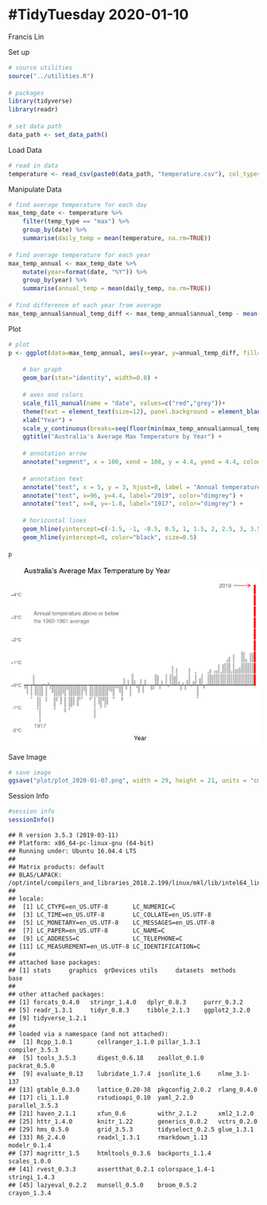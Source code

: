 \#TidyTuesday 2020-01-10
================
Francis Lin

Set up

``` r
# source utilities
source("../utilities.R")

# packages
library(tidyverse)
library(readr)

# set data path
data_path <- set_data_path()
```

Load Data

``` r
# read in data
temperature <- read_csv(paste0(data_path, "temperature.csv"), col_types=cols(date = col_date(format="%Y-%m-%d")))
```

Manipulate Data

``` r
# find average temperature for each day
max_temp_date <- temperature %>%
    filter(temp_type == "max") %>%
    group_by(date) %>% 
    summarise(daily_temp = mean(temperature, na.rm=TRUE))

# find average temperature for each year
max_temp_annual <- max_temp_date %>%
    mutate(year=format(date, "%Y")) %>%
    group_by(year) %>%
    summarise(annual_temp = mean(daily_temp, na.rm=TRUE))

# find difference of each year from average
max_temp_annual$annual_temp_diff <- max_temp_annual$annual_temp - mean(max_temp_annual[which(max_temp_annual$year %in% c(1960, 1961)),]$annual_temp)
```

Plot

``` r
# plot
p <- ggplot(data=max_temp_annual, aes(x=year, y=annual_temp_diff, fill=factor(ifelse(year==2019,"Highlighted","Normal")))) +
    
    # bar graph
    geom_bar(stat="identity", width=0.8) +
    
    # axes and colors
    scale_fill_manual(name = "date", values=c("red","grey"))+
    theme(text = element_text(size=12), panel.background = element_blank(), panel.grid.major = element_blank(), axis.title.y=element_blank(), axis.text.x=element_blank(), axis.ticks.x=element_blank(), axis.ticks.y=element_blank(), legend.position="none") +
    xlab("Year") + 
    scale_y_continuous(breaks=seq(floor(min(max_temp_annual$annual_temp_diff)), ceiling(max(max_temp_annual$annual_temp_diff)), by=1), labels=function(x) {ifelse(x>=0, paste0("+", x, "°C"), paste0(x, "°C"))}) + 
    ggtitle("Australia's Average Max Temperature by Year") +
    
    # annotation arrow
    annotate("segment", x = 100, xend = 108, y = 4.4, yend = 4.4, colour = "red", size=0.5, alpha=1, arrow=arrow(length = unit(0.1, "inches"))) + 
    
    # annotation text
    annotate("text", x = 5, y = 3, hjust=0, label = "Annual temperature above or below\nthe 1960-1961 average", color="dimgrey") + 
    annotate("text", x=96, y=4.4, label="2019", color="dimgrey") + 
    annotate("text", x=8, y=-1.8, label="1917", color="dimgrey") + 
    
    # horizontal lines
    geom_hline(yintercept=c(-1.5, -1, -0.5, 0.5, 1, 1.5, 2, 2.5, 3, 3.5, 4), color="white", size=0.5) + 
    geom_hline(yintercept=0, color="black", size=0.5)

p
```

![](README_files/figure-gfm/plot-1.png)<!-- -->

Save Image

``` r
# save image
ggsave("plot/plot_2020-01-07.png", width = 29, height = 21, units = "cm", dpi = "retina")
```

Session Info

``` r
#session info
sessionInfo()
```

    ## R version 3.5.3 (2019-03-11)
    ## Platform: x86_64-pc-linux-gnu (64-bit)
    ## Running under: Ubuntu 16.04.4 LTS
    ## 
    ## Matrix products: default
    ## BLAS/LAPACK: /opt/intel/compilers_and_libraries_2018.2.199/linux/mkl/lib/intel64_lin/libmkl_gf_lp64.so
    ## 
    ## locale:
    ##  [1] LC_CTYPE=en_US.UTF-8       LC_NUMERIC=C              
    ##  [3] LC_TIME=en_US.UTF-8        LC_COLLATE=en_US.UTF-8    
    ##  [5] LC_MONETARY=en_US.UTF-8    LC_MESSAGES=en_US.UTF-8   
    ##  [7] LC_PAPER=en_US.UTF-8       LC_NAME=C                 
    ##  [9] LC_ADDRESS=C               LC_TELEPHONE=C            
    ## [11] LC_MEASUREMENT=en_US.UTF-8 LC_IDENTIFICATION=C       
    ## 
    ## attached base packages:
    ## [1] stats     graphics  grDevices utils     datasets  methods   base     
    ## 
    ## other attached packages:
    ## [1] forcats_0.4.0   stringr_1.4.0   dplyr_0.8.3     purrr_0.3.2    
    ## [5] readr_1.3.1     tidyr_0.8.3     tibble_2.1.3    ggplot2_3.2.0  
    ## [9] tidyverse_1.2.1
    ## 
    ## loaded via a namespace (and not attached):
    ##  [1] Rcpp_1.0.1       cellranger_1.1.0 pillar_1.3.1     compiler_3.5.3  
    ##  [5] tools_3.5.3      digest_0.6.18    zeallot_0.1.0    packrat_0.5.0   
    ##  [9] evaluate_0.13    lubridate_1.7.4  jsonlite_1.6     nlme_3.1-137    
    ## [13] gtable_0.3.0     lattice_0.20-38  pkgconfig_2.0.2  rlang_0.4.0     
    ## [17] cli_1.1.0        rstudioapi_0.10  yaml_2.2.0       parallel_3.5.3  
    ## [21] haven_2.1.1      xfun_0.6         withr_2.1.2      xml2_1.2.0      
    ## [25] httr_1.4.0       knitr_1.22       generics_0.0.2   vctrs_0.2.0     
    ## [29] hms_0.5.0        grid_3.5.3       tidyselect_0.2.5 glue_1.3.1      
    ## [33] R6_2.4.0         readxl_1.3.1     rmarkdown_1.13   modelr_0.1.4    
    ## [37] magrittr_1.5     htmltools_0.3.6  backports_1.1.4  scales_1.0.0    
    ## [41] rvest_0.3.3      assertthat_0.2.1 colorspace_1.4-1 stringi_1.4.3   
    ## [45] lazyeval_0.2.2   munsell_0.5.0    broom_0.5.2      crayon_1.3.4
